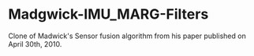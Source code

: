 # Madgwick-IMU_MARG-Filters
Clone of Madwick's Sensor fusion algorithm from his paper published on April 30th, 2010.

